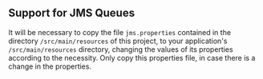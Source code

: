 Support for JMS Queues
----------------------

It will be necessary to copy the file `jms.properties` contained in the directory `/src/main/resources`
of this project, to your application's `/src/main/resources` directory, changing the values
of its properties according to the necessity.
Only copy this properties file, in case there is a change in the properties.
